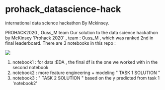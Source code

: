 # prohack_datascience-hack
international data science hackathon By Mckinsey.

PROHACK2020 , Ouss_M team
Our solution to the data science hackathon by McKinsey 'Prohack 2020' , team : Ouss_M , which was ranked 2nd in final leaderboard. There are 3 notebooks in this repo :

![](https://raw.githubusercontent.com/zackq88/prohack_datascience-hack/master/Capture1.PNG)

1. notebook1 : for data :EDA , the final df is the one we worked with in the second notebook
2. notebook2 : more feature engineering + modeling " TASK 1 SOLUTION "
3. notebook3 : " TASK 2 SOLUTION " based on the y predicted from task 1 'notebook2'
